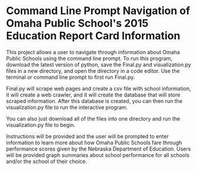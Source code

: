 # Command Line Prompt Navigation of Omaha Public School's 2015 Education Report Card Information

This project allows a user to navigate through information about Omaha Public Schools using the command line prompt. 
To run this program, download the latest version of python, save the Final.py and visualization.py files in a new directory, and open the directory in a code editor. Use the terminal or command line prompt to first run Final.py. 

Final.py will scrape web pages and create a csv file with school information, it will create a web crawler, and it will create the database that will store scraped information. After this database is created, you can then run the visualization.py file to run the interactive program. 

You can also just download all of the files into one directory and run the visualization.py file to begin. 

Instructions will be provided and the user will be prompted to enter information to learn more about how Omaha Public Schools fare 
through performance scores given by the Nebraska Department of Education. Users will be provided graph summaries about school performance for all schools and/or the school of their choice. 
